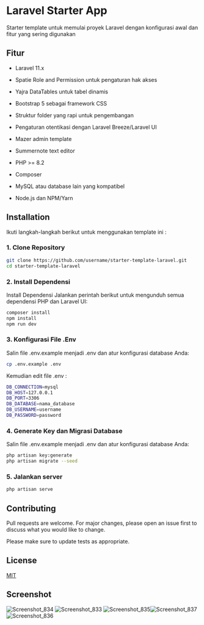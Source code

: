 # Laravel Starter App

Starter template untuk memulai proyek Laravel dengan konfigurasi awal dan fitur yang sering digunakan


## Fitur

- Laravel 11.x
- Spatie Role and Permission untuk pengaturan hak akses
- Yajra DataTables untuk tabel dinamis
- Bootstrap 5 sebagai framework CSS
- Struktur folder yang rapi untuk pengembangan
- Pengaturan otentikasi dengan Laravel Breeze/Laravel UI
- Mazer admin template
- Summernote text editor

- PHP >= 8.2
- Composer
- MySQL atau database lain yang kompatibel
- Node.js dan NPM/Yarn


## Installation

Ikuti langkah-langkah berikut untuk menggunakan template ini :
### 1. Clone Repository

```bash
git clone https://github.com/username/starter-template-laravel.git
cd starter-template-laravel
```

### 2. Install Dependensi
Install Dependensi Jalankan perintah berikut untuk mengunduh semua dependensi PHP dan Laravel UI:
```bash
composer install
npm install
npm run dev
```

### 3. Konfigurasi File .Env
Salin file .env.example menjadi .env dan atur konfigurasi database Anda:
```bash
cp .env.example .env
```
Kemudian edit file .env :
```bash
DB_CONNECTION=mysql
DB_HOST=127.0.0.1
DB_PORT=3306
DB_DATABASE=nama_database
DB_USERNAME=username
DB_PASSWORD=password

```

### 4. Generate Key dan Migrasi Database
Salin file .env.example menjadi .env dan atur konfigurasi database Anda:
```bash
php artisan key:generate
php artisan migrate --seed
```

### 5. Jalankan server
```bash
php artisan serve
```


## Contributing

Pull requests are welcome. For major changes, please open an issue first
to discuss what you would like to change.

Please make sure to update tests as appropriate.

## License

[MIT](https://choosealicense.com/licenses/mit/)


## Screenshot
![Screenshot_834](https://github.com/user-attachments/assets/74989b8e-6171-4239-bab5-cac4d47e2d49)
![Screenshot_833](https://github.com/user-attachments/assets/594a41b5-4ea3-45d3-ba2c-75a0b171f50f)
![Screenshot_835](https://github.com/user-attachments/assets/a617b239-edc5-4a27-9c7e-acf5a8c894ed)![Screenshot_837](https://github.com/user-attachments/assets/49de8f2d-0b40-4393-bcc4-b5c8a2b89ca2)
![Screenshot_836](https://github.com/user-attachments/assets/933f7df5-9805-4b6b-81f4-1481fb8ec627)
